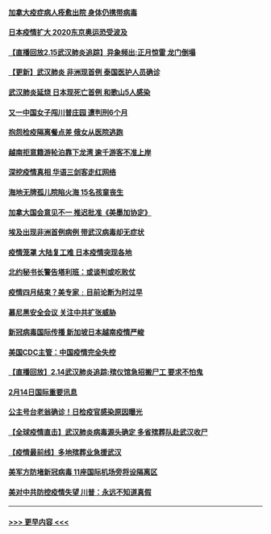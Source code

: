 #### [加拿大疫症病人痊愈出院 身体仍携带病毒](../pages/prog202/a102778061.md?t=02160602) 
#### [日本疫情扩大 2020东京奥运恐受波及](../pages/prog202/a102778049.md?t=02160602) 
#### [【直播回放2.15武汉肺炎追踪】异象频出:正月惊雷 龙门倒塌](../pages/prog202/a102777974.md?t=02160602) 
#### [【更新】武汉肺炎 非洲现首例 泰国医护人员确诊](../pages/prog202/a102770740.md?t=02160602) 
#### [武汉肺炎延烧 日本现死亡首例 和歌山5人感染](../pages/prog202/a102777815.md?t=02160602) 
#### [又一中国女子闯川普庄园 遭判刑6个月](../pages/prog202/a102777673.md?t=02160602) 
#### [抱怨检疫隔离餐点差 俄女从医院逃跑](../pages/prog202/a102777667.md?t=02160602) 
#### [越南拒意籍游轮泊靠下龙湾 逾千游客不准上岸](../pages/prog202/a102777646.md?t=02160602) 
#### [深挖疫情真相 华语三剑客走红网络](../pages/prog202/a102777624.md?t=02160602) 
#### [海地无牌孤儿院陷火海 15名孩童丧生](../pages/prog202/a102777620.md?t=02160602) 
#### [加拿大国会意见不一 推迟批准《美墨加协定》](../pages/prog202/a102777575.md?t=02160602) 
#### [埃及出现非洲首例病例 带武汉病毒却无症状](../pages/prog202/a102777559.md?t=02160602) 
#### [疫情笼罩 大陆复工难 日本疫情突现各地](../pages/prog202/a102777455.md?t=02160602) 
#### [北约秘书长警告塔利班：或谈判或吃败仗](../pages/prog202/a102777442.md?t=02160602) 
#### [疫情四月结束？美专家﹕目前论断为时过早](../pages/prog202/a102777248.md?t=02160602) 
#### [慕尼黑安全会议 关注中共扩张威胁](../pages/prog202/a102777254.md?t=02160602) 
#### [新冠病毒国际传播 新加坡日本越南疫情严峻](../pages/prog202/a102777245.md?t=02160602) 
#### [美国CDC主管：中国疫情完全失控](../pages/prog202/a102777236.md?t=02160602) 
#### [【直播回放】2.14武汉肺炎追踪:殡仪馆急招搬尸工 要求不怕鬼](../pages/prog202/a102777141.md?t=02160602) 
#### [2月14日国际重要讯息](../pages/prog202/a102777073.md?t=02160602) 
#### [公主号台老翁确诊！日检疫官感染原因曝光](../pages/prog202/a102777075.md?t=02160602) 
#### [【全球疫情直击】武汉肺炎病毒源头确定 多省殡葬队赴武汉收尸](../pages/prog202/a102777026.md?t=02160602) 
#### [【疫情最前线】多地殡葬业急援武汉](../pages/prog202/a102776986.md?t=02160602) 
#### [美军方防堵新冠病毒 11座国际机场旁将设隔离区](../pages/prog202/a102776870.md?t=02160602) 
#### [美对中共防控疫情失望 川普：永远不知道真假](../pages/prog202/a102776836.md?t=02160602) 

----
#### [ >>> 更早内容 <<< ](../indexes/prog202-earlier.md)
